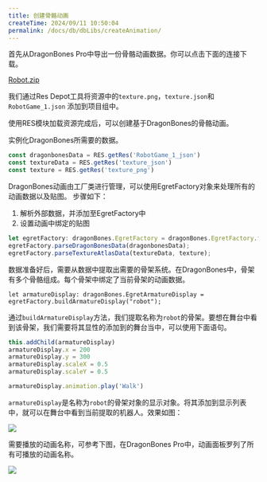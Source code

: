 ```yaml
---
title: 创建骨骼动画
createTime: 2024/09/11 10:50:04
permalink: /docs/db/dbLibs/createAnimation/
---
```

首先从DragonBones Pro中导出一份骨骼动画数据。你可以点击下面的连接下载。

[Robot.zip](55937e0a59ba9.zip)

我们通过Res Depot工具将资源中的`texture.png`，`texture.json`和`RobotGame_1.json` 添加到项目组中。

使用RES模块加载资源完成后，可以创建基于DragonBones的骨骼动画。

实例化DragonBones所需要的数据。

~~~ javascript
const dragonbonesData = RES.getRes('RobotGame_1_json')
const textureData = RES.getRes('texture_json')
const texture = RES.getRes('texture_png')
~~~

DragonBones动画由工厂类进行管理，可以使用EgretFactory对象来处理所有的动画数据以及贴图。
步骤如下：

1. 解析外部数据，并添加至EgretFactory中
2. 设置动画中绑定的贴图

~~~ javascript
let egretFactory: dragonBones.EgretFactory = dragonBones.EgretFactory.factory;
egretFactory.parseDragonBonesData(dragonbonesData);
egretFactory.parseTextureAtlasData(textureData, texture);
~~~

数据准备好后，需要从数据中提取出需要的骨架系统。在DragonBones中，骨架有多个骨骼组成。每个骨架中绑定了当前骨架的动画数据。

`let armatureDisplay: dragonBones.EgretArmatureDisplay = egretFactory.buildArmatureDisplay("robot");`

通过`buildArmatureDisplay`方法，我们提取名称为`robot`的骨架。要想在舞台中看到该骨架，我们需要将其显性的添加到的舞台当中，可以使用下面语句。

~~~ javascript
this.addChild(armatureDisplay)
armatureDisplay.x = 200
armatureDisplay.y = 300
armatureDisplay.scaleX = 0.5
armatureDisplay.scaleY = 0.5

armatureDisplay.animation.play('Walk')
~~~

`armatureDisplay`是名称为`robot`的骨架对象的显示对象。将其添加到显示列表中，就可以在舞台中看到当前提取的机器人。效果如图：

![](56c3144fce23f.png)

需要播放的动画名称，可参考下图，在DragonBones Pro中，动画面板罗列了所有可播放的动画名称。

![](56c314504fd66.png)
